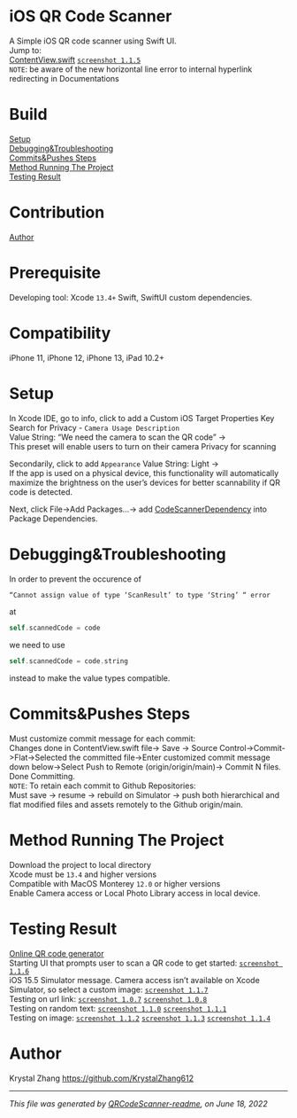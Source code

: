 # iOS QR Code Scanner
A Simple iOS QR code scanner using Swift UI. <br/>
Jump to:<br/>
[ContentView.swift](https://github.com/KrystalZhang612/QRCodeScanner/blob/main/QRCodeScanner/ContentView.swift)         [`screenshot 1.1.5`](https://github.com/KrystalZhang612/QRCodeScanner/blob/main/screenshot1.1.5.png)<br/>
`NOTE`: be aware of the new horizontal line error to internal hyperlink redirecting in Documentations <br/>

# Build
[Setup](https://github.com/KrystalZhang612/QRCodeScanner/blob/main/README.md#setup)<br/>
[Debugging&Troubleshooting](https://github.com/KrystalZhang612/QRCodeScanner/blob/main/README.md#debuggingtroubleshooting)<br/>
[Commits&Pushes Steps](https://github.com/KrystalZhang612/QRCodeScanner/blob/main/README.md#commitspushes-steps)<br/>
[Method Running The Project](https://github.com/KrystalZhang612/QRCodeScanner/blob/main/README.md#method-running-the-project)<br/>
[Testing Result](https://github.com/KrystalZhang612/QRCodeScanner/blob/main/README.md#testing-result)
# Contribution
[Author](https://github.com/KrystalZhang612/QRCodeScanner/blob/main/README.md#author)
# Prerequisite
Developing tool: Xcode `13.4+` Swift, SwiftUI custom dependencies. 
# Compatibility
iPhone 11, iPhone 12, iPhone 13, iPad 10.2+
# Setup
In Xcode IDE, go to info, click to add a Custom iOS Target Properties Key<br/>
Search for Privacy - `Camera Usage Description` <br/>
Value String: “We need the camera to scan the QR code” -> <br/>
This preset will enable users to turn on their camera Privacy for scanning<br/>

Secondarily, click to add `Appearance`  Value String: Light -><br/>
If the app is used on a physical device, this functionality will automatically maximize the brightness on the user’s devices for better scannability if QR code is detected. <br/>

Next, click File->Add Packages…-> add [CodeScannerDependency](https://github.com/twostraws/CodeScanner) into Package Dependencies.
# Debugging&Troubleshooting
In order to prevent the occurence of 
```swift
“Cannot assign value of type ‘ScanResult’ to type ‘String’ “ error
``` 
at 
```swift 
self.scannedCode = code
```
we need to use 
```swift 
self.scannedCode = code.string 
```
instead to make the value types compatible. <br/>

# Commits&Pushes Steps
Must customize commit message for each commit:<br/>
Changes done in ContentView.swift file-> Save -> Source Control->Commit->Flat->Selected the committed file->Enter customized commit message down below->Select Push to Remote (origin/origin/main)-> Commit N files. Done Committing. <br/>
`NOTE`: To retain each commit to Github Repositories: <br/>
Must save -> resume -> rebuild on Simulator -> push both hierarchical and flat modified files and assets remotely to the Github origin/main.
# Method Running The Project
Download the project to local directory<br/>
Xcode must be `13.4` and higher versions<br/>
Compatible with MacOS Monterey `12.0` or higher versions<br/>
Enable Camera access or Local Photo Library access in local device. 
# Testing Result
[Online QR code generator](https://me-qr.com)<br/>
Starting UI that prompts user to scan a QR code to get started: [`screenshot 1.1.6`](https://github.com/KrystalZhang612/QRCodeScanner/blob/main/screenshot1.1.6.png)<br/>
iOS 15.5 Simulator message. Camera access isn’t available on Xcode Simulator, so select a custom image: [`screenshot 1.1.7`](https://github.com/KrystalZhang612/QRCodeScanner/blob/main/screenshot1.1.7.png)<br/>
Testing on url link: [`screenshot 1.0.7`](https://github.com/KrystalZhang612/QRCodeScanner/blob/main/screenshot1.0.7.png)   [`screenshot 1.0.8`](https://github.com/KrystalZhang612/QRCodeScanner/blob/main/screenshot1.0.8.png)<br/>
Testing on random text:  [`screenshot 1.1.0`](https://github.com/KrystalZhang612/QRCodeScanner/blob/main/screenshot1.1.0.png)      [`screenshot 1.1.1`](https://github.com/KrystalZhang612/QRCodeScanner/blob/main/screenshot1.1.1.png)<br/>
Testing on image: [`screenshot 1.1.2`](https://github.com/KrystalZhang612/QRCodeScanner/blob/main/screenshot1.1.2.png)    [`screenshot 1.1.3`](https://github.com/KrystalZhang612/QRCodeScanner/blob/main/screenshot1.1.3.png)        [`screenshot 1.1.4`](https://github.com/KrystalZhang612/QRCodeScanner/blob/main/screenshot1.1.4.png)<br/>
# Author
Krystal Zhang 
https://github.com/KrystalZhang612<hr>
*This file was generated by [QRCodeScanner-readme](https://github.com/KrystalZhang612/QRCodeScanner/blob/main/README.md), on June 18, 2022*
